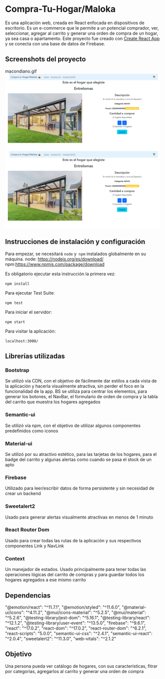# Compra-Tu-Hogar/Maloka

Es una aplicación web, creada en React enfocada en dispositivos de escritorio. Es un e-commerce que le permite a un potencial comprador, ver, seleccionar, agregar al carrito y generar una orden de compra de un hogar, ya sea casa o apartamento.
Este proyecto fue creado con [Create React App](https://github.com/facebook/create-react-app) y se conecta con una base de datos de Firebase.

## Screenshots del proyecto

macondiano.gif
![Alt text](./public/ecommerceJCScreenshot.png?raw=true "Title")
![plot](./public/ecommerceJCScreenshot.png)

## Instrucciones de instalación y configuración

Para empezar, se necesitará `node` y` npm` instalados globalmente en su máquina.
node: https://nodejs.org/es/download/
npm:https://www.npmjs.com/package/download

Es obligatorio ejecutar esta instrucción la primera vez:

`npm install`

Para ejecutar Test Suite:

`npm test`

Para iniciar el servidor:

`npm start`

Para visitar la aplicación:

`localhost:3000/`

## Librerías utilizadas

### Bootstrap

Se utilizó vía CDN, con el objetivo de fácilmente dar estilos a cada vista de la aplicación y hacerla visualmente atractiva, sin perder el foco en la funcionalidad de la app. BS se utiliza para centrar los elementos, para generar los botones, el NavBar, el formulario de orden de compra y la tabla del carrito que muestra los hogares agregados

### Semantic-ui

Se utilizó vía npm, con el objetivo de utilizar algunos componentes predefinidos como iconos

### Material-ui

Se utilizó por su atractivo estético, para las tarjetas de los hogares, para el badge del carrito y algunas alertas como cuando se pasa el stock de un apto

### Firebase

Utilizado para leer/escribir datos de forma persistente y sin necesidad de crear un backend

### Sweetalert2

Usado para generar alertas visualmente atractivas en menos de 1 minuto

### React Router Dom

Usado para crear todas las rutas de la aplicación y sus respectivos componentes Link y NavLink

### Context

Un manejador de estados. Usado principalmente para tener todas las operaciones lógicas del carrito de compras y para guardar todos los hogares agregados a ese mismo carrito

## Dependencias

"@emotion/react": "^11.7.1",
"@emotion/styled": "^11.6.0",
"@material-ui/icons": "^4.11.2",
"@mui/icons-material": "^5.2.5",
"@mui/material": "^5.2.6",
"@testing-library/jest-dom": "^5.16.1",
"@testing-library/react": "^12.1.2",
"@testing-library/user-event": "^13.5.0",
"firebase": "^9.6.1",
"react": "^17.0.2",
"react-dom": "^17.0.2",
"react-router-dom": "^6.2.1",
"react-scripts": "5.0.0",
"semantic-ui-css": "^2.4.1",
"semantic-ui-react": "^2.0.4",
"sweetalert2": "^11.3.0",
"web-vitals": "^2.1.2"

## Objetivo

Una persona pueda ver catálogo de hogares, con sus características, fitrar por categorías, agregarlos al carrito y generar una orden de compra
